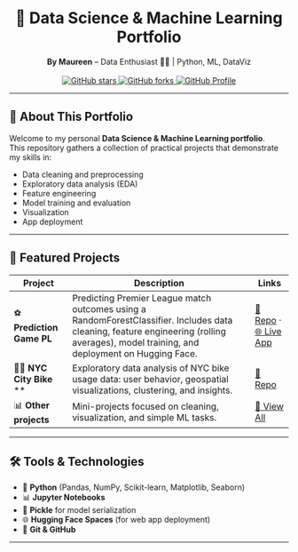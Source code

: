 <h1 align="center">📁 Data Science & Machine Learning Portfolio</h1>

<p align="center">
  <b>By Maureen</b> – Data Enthusiast 👩‍💻 | Python, ML, DataViz
  <br><br>
  <a href="https://github.com/Maureen-Ch/Portfolio/stargazers">
    <img src="https://img.shields.io/github/stars/Maureen-Ch/Portfolio?style=social" alt="GitHub stars">
  </a>
  <a href="https://github.com/Maureen-Ch/Portfolio/forks">
    <img src="https://img.shields.io/github/forks/Maureen-Ch/Portfolio?style=social" alt="GitHub forks">
  </a>
  <a href="https://github.com/Maureen-Ch">
    <img src="https://img.shields.io/badge/GitHub-Maureen--Ch-black?logo=github" alt="GitHub Profile">
  </a>
</p>

---

## 👋 About This Portfolio

Welcome to my personal **Data Science & Machine Learning portfolio**.  
This repository gathers a collection of practical projects that demonstrate my skills in:

- Data cleaning and preprocessing
- Exploratory data analysis (EDA)
- Feature engineering
- Model training and evaluation
- Visualization
- App deployment

---

## 🧠 Featured Projects

| Project | Description | Links |
|--------|-------------|-------|
| ⚽ **Prediction Game PL** | Predicting Premier League match outcomes using a RandomForestClassifier. Includes data cleaning, feature engineering (rolling averages), model training, and deployment on Hugging Face. | [📂 Repo](https://github.com/Maureen-Ch/Portfolio/tree/main/prediction_game_pl) · [🌐 Live App](https://huggingface.co/spaces/Maureen9/prediction_game_pl) |
| 🚴‍♀️ **NYC City Bike** ** | Exploratory data analysis of NYC bike usage data: user behavior, geospatial visualizations, clustering, and insights. | [📂 Repo](https://github.com/Maureen-Ch/Portfolio/tree/main/NYC-City-Bike)
| 📊 **Other projects** | Mini-projects focused on cleaning, visualization, and simple ML tasks. | [🔗 View All](https://github.com/Maureen-Ch/Portfolio) |

---

## 🛠️ Tools & Technologies

- 🐍 **Python** (Pandas, NumPy, Scikit-learn, Matplotlib, Seaborn)
- 📊 **Jupyter Notebooks**
- 💾 **Pickle** for model serialization
- 🌐 **Hugging Face Spaces** (for web app deployment)
- 🧪 **Git & GitHub**

---

